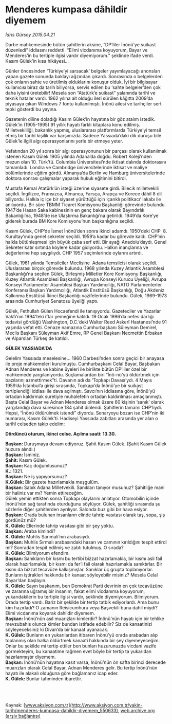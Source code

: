 # Menderes kumpasa dâhildir diyemem

*İdris Gürsoy 2015.04.21*

<div class="pNewsDetailMainContent" itemprop="articleBody">
 <p>
  Darbe mahkemesinde bütün şahitlerin aksine, “DP’liler İnönü’ye suikast düzenledi” iddiasını reddetti. “Elimi vicdanıma koyuyorum, Bayar ve Menderes’in bu tertiple ilgisi vardır diyemiyorum.” şeklinde ifade verdi. Kasım Gülek’in kısa hikâyesi…
 </p>
 <p>
  Günler öncesinden ‘Türkiye’yi sarsacak’ belgeler yayımlayacağı anonsları yapan gazete sonunda baklayı ağzından çıkardı. Sonrasında o belgelerden çok onların sahte ve üretilmiş olduklarını konuşur olduk. İyi bir bilgisayar kullanıcısı biraz da tarih biliyorsa, servis edilen bu ‘sahte belgeler’den çok daha iyisini üretebilir! Mesela son “Atatürk’e suikast” yalanında tarihî ve teknik hatalar vardı. 1962 yılına ait olduğu ileri sürülen kâğıtta 2009’da piyasaya çıkan Windows 7 fontu kullanılmıştı. İnönü ailesi ve tarihçiler sert tepki gösterdi bu yayına.
 </p>
 <p>
  Gazetenin diline doladığı Kasım Gülek’in hayatına bir göz atalım istedik. Gülek’in (1905-1995) 91 yıllık hayatı farklı kitaplara konu edilmiş. Milletvekilliği, bakanlık yapmış, uluslararası platformlarda Türkiye’yi temsil etmiş bir tarihî kişilik var karşımızda. Sadece Yassıada’daki dik duruşu bile Gülek’le ilgili algı operasyonlarını yerle bir etmeye yeter.
 </p>
 <p>
  Vefatından 20 yıl sonra bir algı operasyonunun bir parçası olarak kullanılmak istenen Kasım Gülek 1905 yılında Adana’da doğdu. Robert Koleji’nden mezun olan 10. Türk’tü. Columbia Üniversitesi’nde iktisat dalında doktorasını tamamladı. Londra ve Cambridge üniversitelerinde iktisat ve maliye bölümlerinde eğitim gördü. Almanya’da Berlin ve Hamburg üniversitelerinde doktora sonrası çalışmalar yaparak hukuk eğitimini bitirdi.
 </p>
 <p>
  Mustafa Kemal Atatürk’ün isteği üzerine siyasete girdi. Bilecik milletvekili seçildi. İngilizce, Fransızca, Almanca, Farsça, Arapça ve Korece dâhil 8 dil biliyordu. Halkla iç içe bir siyaset yürüttüğü için ‘çarıklı politikacı’ lakabı ile anılıyordu. Bir süre TBMM Ticaret Komisyonu Başkanlığı görevinde bulundu. 1947’de Hasan Saka kabinesinin en genç bakanı olarak Bayındırlık Bakanlığı’na, 1948’de ise Ulaştırma Bakanlığı’na getirildi. 1949’da Kore’ye giderek burada BM Kore Komisyonu’nun başkanlığına seçildi.
 </p>
 <p>
  Kasım Gülek, CHP’de İsmet İnönü’den sonra ikinci adamdı. 1950’deki CHP  8. Kurultay’ında genel sekreter seçildi. 1959’a kadar bu görevde kaldı. CHP’nin halkla bütünleşmesi için büyük çaba serf etti. Bir ayağı Anadolu’daydı. Genel Sekreter katır sırtında köylere kadar gidiyordu. Halkın inançlarına ve değerlerine hep saygılıydı. CHP 1957 seçimlerinde oylarını artırdı.
 </p>
 <p>
  Gülek, 1961 yılında Temsilciler Meclisine  Adana temsilcisi olarak seçildi. Uluslararası birçok görevde bulundu. 1968 yılında Kuzey Atlantik Asamblesi Başkanlığı’na seçilen Gülek, Birleşmiş Milletler Kore Komisyonu Başkanlığı, Kuzey Atlantik Asamblesi Başkanlığı, Avrupa Konseyi Kurucu Üyeliği, Avrupa Konseyi Parlamenter Asamblesi Başkan Yardımcılığı, NATO Parlamenterler Konferansı Başkan Yardımcılığı, Atlantik Enstitüsü Başkanlığı, Doğu Akdeniz Kalkınma Enstitüsü İkinci Başkanlığı vazifelerinde bulundu. Gülek, 1969-1973 arasında Cumhuriyet Senatosu üyeliği yaptı.
 </p>
 <p>
  Gülek, Fethullah Gülen Hocaefendi ile tanışıyordu. Gazeteciler ve Yazarlar Vakfı’nın 1994’teki iftar yemeğine katıldı. 19 Ocak 1996’da nefes darlığı tedavisi gördüğü Washington, D.C.’deki Walter Reed Askerî Hastanesi’nde 91 yaşında vefat etti. Cenaze namazına Cumhurbaşkanı Süleyman Demirel, Meclis Başkanı Süleyman Akif Emre, RP Genel Başkanı Necmettin Erbakan ve Alparslan Türkeş de katıldı.
 </p>
 <p>
  <strong>
   GÜLEK YASSIADA’DA
  </strong>
 </p>
 <p>
  Gelelim Yassıada meselesine… 1960 Darbesi’nden sonra geçici bir anayasa ile proje mahkemeleri kurulmuştu. Cumhurbaşkanı Celal Bayar, Başbakan Adnan Menderes ve kabine üyeleri ile birlikte bütün DP’liler özel bir mahkemede yargılanıyordu. Suçlamalardan biri “İnö-nü’yü öldürtmek için bazılarını azmettirmek”ti. Davanın adı da ‘Topkapı Davası’ydı. 4 Mayıs 1959’da İstanbul’a girişi sırasında, Topkapı’da İnönü’ye bir suikast tertiplendiği iddiası ile dava açılmıştı. Savcı’nın iddiasına göre, İnönü’yü ortadan kaldırmak suretiyle muhalefetin ortadan kaldırılması amaçlanmıştı. Başta Celal Bayar ve Adnan Menderes olmak üzere 60 kişinin ‘sanık’ olarak yargılandığı dava süresince 184 şahit dinlendi. Şahitlerin tamamı CHP’liydi. Hepsi, “İnönü öldürülmek istendi” diyordu. Senaryoyu bozan ise CHP’nin iki numarası, Kasım Gülek’ti. Hadiseyi Yassıada zabıtları arasında yer alan o tarihî celseden takip edelim:
 </p>
 <p>
  <strong>
   Dördüncü oturum, ikinci celse. Açılma saati: 13.30.
  </strong>
 </p>
 <p>
  <strong>
   Başkan:
  </strong>
  Duruşmaya devam ediyoruz. Şahit Kasım Gülek. (Şahit Kasım Gülek huzura alındı.)
  <br>
   <strong>
    Başkan:
   </strong>
   İsminiz.
   <br>
    <strong>
     Şahit:
    </strong>
    Kasım Gülek.
    <br>
     <strong>
      Başkan:
     </strong>
     Kaç doğumlusunuz?
     <br>
      <strong>
       K.:
      </strong>
      1321.
      <br/>
      <strong>
       Başkan:
      </strong>
      Ne iş yapıyorsunuz?
      <br/>
      <strong>
       K.Gülek:
      </strong>
      Bir gazete hazırlamakla meşgulüm.
      <br/>
      <strong>
       Başkan:
      </strong>
      Sabık Adana Milletvekili. Sanıkları tanıyor musunuz? Şahitliğe mani bir haliniz var mı? Yemin ettireceğim.
      <br/>
      Gülek yemin ettikten sonra Topkapı olaylarını anlatıyor. Otomobilin içinde İnönü’nün sağ tarafında oturduğunu söylüyor. Gülek, şahitliği sırasında şu sözlerle diğer şahitlerden ayrılıyor. Salonda buz gibi bir hava esiyor.
      <br/>
      <strong>
       Başkan:
      </strong>
      Orada bulunan insanların elinde tahrip vasıtası olarak taş, sopa, şiş gördünüz mü?
      <br/>
      <strong>
       K. Gülek:
      </strong>
      Ellerinde tahrip vasıtası gibi bir şey yoktu.
      <br/>
      <strong>
       Başkan:
      </strong>
      Araba kimindi?
      <br/>
      <strong>
       K. Gülek:
      </strong>
      Muhlis Sarımalı’nın arabasıydı.
      <br/>
      <strong>
       Başkan:
      </strong>
      Muhlis Sırmalı arabasındaki hasarı ve camının kırıldığını tespit ettirdi mi? Sonradan tespit edilmiş ve zabtı tutulmuş. O sırada?
      <br/>
      <strong>
       K. Gülek:
      </strong>
      Bilmiyorum efendim.
      <br/>
      <strong>
       Başkan:
      </strong>
      Sanıkların bir kısmı bu tertibi bizzat hazırlamakla, bir kısmı asli fail olarak hazırlamakla, bir kısmı da fer’i fail olarak hazırlamakla sanıktırlar. Bir kısmı da bizzat tecavüze kalkışmışlar. Sanıklar üç grupta toplanıyorlar. Bunların iştirakleri hakkında bir kanaat söyleyebilir misiniz? Mesela Celal Bayar’dan başlayın.
      <br/>
      <strong>
       K. Gülek:
      </strong>
      Sayın başkanım, ben Demokrat Parti devrinin en çok tecavüzüne ve zararına uğramış bir insanım, fakat elimi vicdanıma koyuyorum, yukarıdakilerin bu tertiple ilgisi vardır, şeklinde diyemiyorum. Bilmiyorum. Orada tertip vardı. Bariz bir şekilde bir tertip tatbik ediyorlardı. Ama bunu kim hazırladı? O zamanın Reisicumhuru veya Başvekili buna dahil miydi? Elimi vicdanıma koyarak dahildir diyemem.
      <br/>
      <strong>
       Başkan:
      </strong>
      İnönü’nün asıl muarızları kimlerdir? İnönü’nün hayatı için bir tehlike mevzubahis olunca kimler bundan istifade edebilir? Siz de kanaatinizi söyleyeceksiniz ki Divan’da bir kanaat uyanacak.
      <br/>
      <strong>
       K. Gülek:
      </strong>
      Bunların en yukarılardan itibaren İnönü’yü orada arabadan alıp toplanmış olan halka öldürtmek kanaati hakkında bir şey diyemeyeceğim. Onlar bu şekilde mi tertip ettiler ben bunları huzurunuzda vicdani vazife görmekteyim, bu kanaatime rağmen evet böyle bir tertip ta yukarıdan hazırlanmıştır diyemem.
      <br/>
      <strong>
       Başkan:
      </strong>
      İnönü’nün hayatına kasıt varsa, İnönü’nün ön safta birinci derecede muarızları olarak Celal Bayar, Adnan Menderes gelir. Bu tertip İnönü’nün hayatı ile alakalı olduğuna göre bağlamanız icap eder.
      <br/>
      <strong>
       K. Gülek:
      </strong>
      Bunlar tahminden ibarettir.
     </br>
    </br>
   </br>
  </br>
 </p>
</div>


Kaynak: [www.aksiyon.com.tr](http://www.aksiyon.com.tr/yakin-tarih/menderes-kumpasa-dahildir-diyemem_550633), [web.archive.org (arşiv bağlantısı)](http://web.archive.org/web/20150801135315/http://www.aksiyon.com.tr/yakin-tarih/menderes-kumpasa-dahildir-diyemem_550633)
